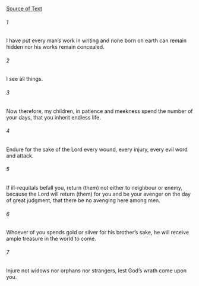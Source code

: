 [Source of Text](https://github.com/scrollmapper/bible_databases_deuterocanonical)

###### 1
I have put every man’s work in writing and none born on earth can remain hidden nor his works remain concealed.

###### 2
I see all things.

###### 3
Now therefore, my children, in patience and meekness spend the number of your days, that you inherit endless life.

###### 4
Endure for the sake of the Lord every wound, every injury, every evil word and attack.

###### 5
If ill-requitals befall you, return (them) not either to neighbour or enemy, because the Lord will return (them) for you and be your avenger on the day of great judgment, that there be no avenging here among men.

###### 6
Whoever of you spends gold or silver for his brother’s sake, he will receive ample treasure in the world to come.

###### 7
Injure not widows nor orphans nor strangers, lest God’s wrath come upon you.